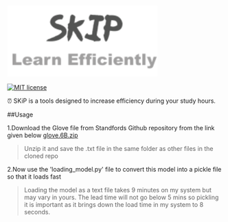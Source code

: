 <img src="./assets/SKIP_LOGO1.png" width="350" title="Node Boiler">

[![MIT license](https://img.shields.io/badge/License-MIT-blue.svg)](https://github.com/ItsSiddharth/SKiP/edit/master/LICENSE)

:alarm_clock: SKiP is a tools designed to increase efficiency during your study hours.
 
 ##Usage

 1.Download the Glove file from Standfords Github repository from the link given below
 <a href="http://nlp.stanford.edu/data/wordvecs/glove.6B.zip">glove.6B.zip</a>

> Unzip it and save the .txt file in the same folder as other files in the cloned repo

2.Now use the 'loading_model.py' file to convert this model into a pickle file so that it loads fast

>Loading the model as a text file takes 9 minutes on my system but may vary in yours. The lead time will not go below 5 mins so pickling it is important as it brings down the load time in my system to 8 seconds.

